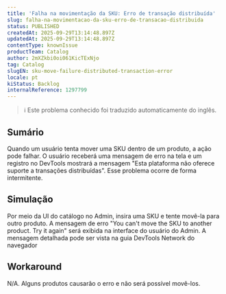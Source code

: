 ```yaml
---
title: 'Falha na movimentação da SKU: Erro de transação distribuída'
slug: falha-na-movimentacao-da-sku-erro-de-transacao-distribuida
status: PUBLISHED
createdAt: 2025-09-29T13:14:48.897Z
updatedAt: 2025-09-29T13:14:48.897Z
contentType: knownIssue
productTeam: Catalog
author: 2mXZkbi0oi061KicTExNjo
tag: Catalog
slugEN: sku-move-failure-distributed-transaction-error
locale: pt
kiStatus: Backlog
internalReference: 1297799
---
```


>ℹ️ Este problema conhecido foi traduzido automaticamente do inglês.

## Sumário


Quando um usuário tenta mover uma SKU dentro de um produto, a ação pode falhar. O usuário receberá uma mensagem de erro na tela e um registro no DevTools mostrará a mensagem "Esta plataforma não oferece suporte a transações distribuídas". Esse problema ocorre de forma intermitente.
## Simulação


Por meio da UI do catálogo no Admin, insira uma SKU e tente movê-la para outro produto. A mensagem de erro "You can't move the SKU to another product. Try it again" será exibida na interface do usuário do Admin. A mensagem detalhada pode ser vista na guia DevTools Network do navegador
## Workaround


N/A. Alguns produtos causarão o erro e não será possível movê-los.



